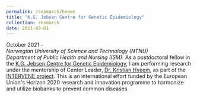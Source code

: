 ```yaml
---
permalink: /research/hveem
title: "K.G. Jebsen Centre for Genetic Epidemiology"
collection: research
date: 2021-09-01
---
```


October 2021 -  
*Norwegian University of Science and Technology (NTNU)*  
*Department of Public Health and Nursing (ISM)*. 
As a postdoctoral fellow in the [K.G. Jebsen Centre for Genetic Epidemiology](https://www.ntnu.edu/huntgenes/k.g.-jebsen-center-for-genetic-epidemiology), I am performing research under the mentorship of Center Leader, [Dr. Kristian Hveem](https://www.ntnu.edu/employees/kristian.hveem), as part of the [INTERVENE project](https://www.interveneproject.eu). This is an international effort funded by the European Union's Horizon 2020 research and innovation programme to harmonize and utilize biobanks to prevent common diseases. 
